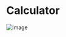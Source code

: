 # Calculator
![image](https://github.com/user-attachments/assets/1b0e80d7-6f2f-4783-8ca1-0cba5ef1b8c9)
